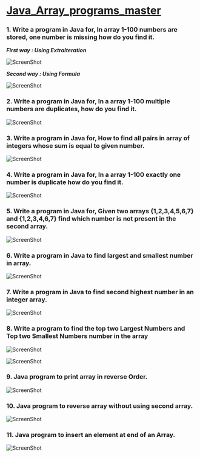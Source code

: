 # <u>Java_Array_programs_master</u>


  ### 1.	Write a program in Java for, In array 1-100 numbers are stored, one number is missing how do you find it.
     
   ***First way : Using ExtraIteration***  
    
   ![ScreenShot](images/A01_FindMissingNumber.PNG)
   
   ***Second way : Using Formula***  
    
   ![ScreenShot](images/A01_FindMissingNumber2.PNG)

### 2.	Write a program in Java for, In a array 1-100 multiple numbers are duplicates, how do you find it.
     
     
   ![ScreenShot](images/A02_MultipleNumbersDuplicate.PNG)

### 3.	Write a program in Java for, How to find all pairs in array of integers whose sum is equal to given number.
         
   ![ScreenShot](images/A03_PairsOfIntegersEqualToSum.PNG)

### 4.	Write a program in Java for, In a array 1-100 exactly one number is duplicate how do you find it.
     
   ![ScreenShot](images/A04_FindDuplicate1.PNG) 

### 5.	Write a program in Java for, Given two arrays {1,2,3,4,5,6,7} and {1,2,3,4,6,7} find which number is not present in the second array.
    
   ![ScreenShot](images/A05_NumberNotPresentInSecondArray.PNG)
   
### 6.	Write a program in Java to find largest and smallest number in array.
    
   ![ScreenShot](images/A06_LargestAndSmallestNumber.PNG)

### 7.	Write a program in Java to find second highest number in an integer array.
    
   ![ScreenShot](images/A07_SecondLargestNumberInArray.PNG)

### 8.	Write a program to find the top two Largest  Numbers and Top two Smallest Numbers number in the array
    
   ![ScreenShot](images/A08_TopTwoLargestAndTopTwoMinNumbers1.PNG)
   
   ![ScreenShot](images/A08_TopTwoLargestAndTopTwoMinNumbers2.PNG) 

### 9.	Java program to print array in reverse Order.
    
   ![ScreenShot](images/A09_ReverseOrder.PNG) 

### 10.	Java program to reverse array without using second array.
    
   ![ScreenShot](images/A10_ReverseArrayWithoutSecondArray.PNG)
 
 ### 11.	Java program to insert an element at end of an Array.
    
   ![ScreenShot](images/A11_InsertAtEndFTheArray.PNG)
   

 

 
      

 
